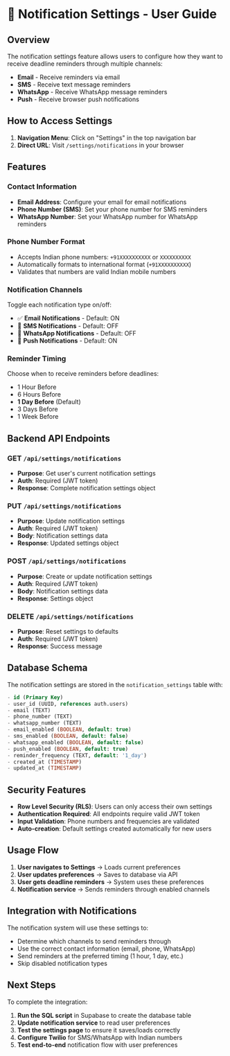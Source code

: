 # 🔔 Notification Settings - User Guide

## Overview

The notification settings feature allows users to configure how they want to receive deadline reminders through multiple channels:

-   **Email** - Receive reminders via email
-   **SMS** - Receive text message reminders
-   **WhatsApp** - Receive WhatsApp message reminders
-   **Push** - Receive browser push notifications

## How to Access Settings

1. **Navigation Menu**: Click on "Settings" in the top navigation bar
2. **Direct URL**: Visit `/settings/notifications` in your browser

## Features

### Contact Information

-   **Email Address**: Configure your email for email notifications
-   **Phone Number (SMS)**: Set your phone number for SMS reminders
-   **WhatsApp Number**: Set your WhatsApp number for WhatsApp reminders

### Phone Number Format

-   Accepts Indian phone numbers: `+91XXXXXXXXXX` or `XXXXXXXXXX`
-   Automatically formats to international format (`+91XXXXXXXXXX`)
-   Validates that numbers are valid Indian mobile numbers

### Notification Channels

Toggle each notification type on/off:

-   ✅ **Email Notifications** - Default: ON
-   📱 **SMS Notifications** - Default: OFF
-   💬 **WhatsApp Notifications** - Default: OFF
-   🔔 **Push Notifications** - Default: ON

### Reminder Timing

Choose when to receive reminders before deadlines:

-   1 Hour Before
-   6 Hours Before
-   **1 Day Before** (Default)
-   3 Days Before
-   1 Week Before

## Backend API Endpoints

### GET `/api/settings/notifications`

-   **Purpose**: Get user's current notification settings
-   **Auth**: Required (JWT token)
-   **Response**: Complete notification settings object

### PUT `/api/settings/notifications`

-   **Purpose**: Update notification settings
-   **Auth**: Required (JWT token)
-   **Body**: Notification settings data
-   **Response**: Updated settings object

### POST `/api/settings/notifications`

-   **Purpose**: Create or update notification settings
-   **Auth**: Required (JWT token)
-   **Body**: Notification settings data
-   **Response**: Settings object

### DELETE `/api/settings/notifications`

-   **Purpose**: Reset settings to defaults
-   **Auth**: Required (JWT token)
-   **Response**: Success message

## Database Schema

The notification settings are stored in the `notification_settings` table with:

```sql
- id (Primary Key)
- user_id (UUID, references auth.users)
- email (TEXT)
- phone_number (TEXT)
- whatsapp_number (TEXT)
- email_enabled (BOOLEAN, default: true)
- sms_enabled (BOOLEAN, default: false)
- whatsapp_enabled (BOOLEAN, default: false)
- push_enabled (BOOLEAN, default: true)
- reminder_frequency (TEXT, default: '1_day')
- created_at (TIMESTAMP)
- updated_at (TIMESTAMP)
```

## Security Features

-   **Row Level Security (RLS)**: Users can only access their own settings
-   **Authentication Required**: All endpoints require valid JWT token
-   **Input Validation**: Phone numbers and frequencies are validated
-   **Auto-creation**: Default settings created automatically for new users

## Usage Flow

1. **User navigates to Settings** → Loads current preferences
2. **User updates preferences** → Saves to database via API
3. **User gets deadline reminders** → System uses these preferences
4. **Notification service** → Sends reminders through enabled channels

## Integration with Notifications

The notification system will use these settings to:

-   Determine which channels to send reminders through
-   Use the correct contact information (email, phone, WhatsApp)
-   Send reminders at the preferred timing (1 hour, 1 day, etc.)
-   Skip disabled notification types

## Next Steps

To complete the integration:

1. **Run the SQL script** in Supabase to create the database table
2. **Update notification service** to read user preferences
3. **Test the settings page** to ensure it saves/loads correctly
4. **Configure Twilio** for SMS/WhatsApp with Indian numbers
5. **Test end-to-end** notification flow with user preferences

